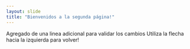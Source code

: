 ```yaml
---
layout: slide
title: "Bienvenidos a la segunda página!"
---
```

Agregado de una linea adicional para validar los cambios
Utiliza la flecha hacia la izquierda para volver!